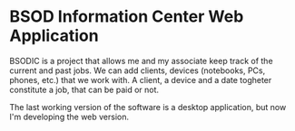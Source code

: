 # BSOD Information Center Web Application

BSODIC is a project that allows me and my associate keep track of the current and past jobs.
We can add clients, devices (notebooks, PCs, phones, etc.) that we work with.
A client, a device and a date togheter constitute a job, that can be paid or not.

The last working version of the software is a desktop application, but now I'm developing the web version.
